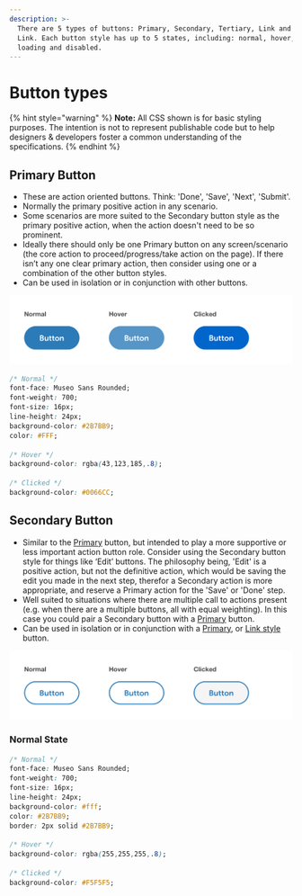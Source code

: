 ```yaml
---
description: >-
  There are 5 types of buttons: Primary, Secondary, Tertiary, Link and Icon &
  Link. Each button style has up to 5 states, including: normal, hover, active,
  loading and disabled.
---
```


# Button types

{% hint style="warning" %}
**Note:** All CSS shown is for basic styling purposes. The intention is not to represent publishable code but to help designers & developers foster a common understanding of the specifications.
{% endhint %}

## Primary Button

* These are action oriented buttons. Think: 'Done', 'Save', 'Next', 'Submit'.
* Normally the primary positive action in any scenario.
* Some scenarios are more suited to the Secondary button style as the primary positive action, when the action doesn't need to be so prominent.
* Ideally there should only be one Primary button on any screen/scenario \(the core action to proceed/progress/take action on the page\). If there isn’t any one clear primary action, then consider using one or a combination of the other button styles.
* Can be used in isolation or in conjunction with other buttons.

![](../.gitbook/assets/primary-button.png)

```css
/* Normal */
font-face: Museo Sans Rounded;
font-weight: 700;
font-size: 16px;
line-height: 24px;
background-color: #2B7BB9;
color: #FFF;

/* Hover */
background-color: rgba(43,123,185,.8);

/* Clicked */
background-color: #0066CC;
```

## Secondary Button

* Similar to the [Primary](http://plasma.guide/buttons/#primary-button) button, but intended to play a more supportive or less important action button role. Consider using the Secondary button style for things like ‘Edit’ buttons. The philosophy being, 'Edit' is a positive action, but not the definitive action, which would be saving the edit you made in the next step, therefor a Secondary action is more appropriate, and reserve a Primary action for the 'Save' or 'Done' step.
* Well suited to situations where there are multiple call to actions present \(e.g. when there are a multiple buttons, all with equal weighting\). In this case you could pair a Secondary button with a [Primary](http://plasma.guide/buttons/#primary-button) button.
* Can be used in isolation or in conjunction with a [Primary](http://plasma.guide/buttons/#primary-button), or [Link style](http://plasma.guide/buttons/#link-button) button.

![](../.gitbook/assets/secondary-button%20%281%29.png)

### Normal State

```css
/* Normal */
font-face: Museo Sans Rounded;
font-weight: 700;
font-size: 16px;
line-height: 24px;
background-color: #fff;
color: #2B7BB9;
border: 2px solid #2B7BB9;

/* Hover */
background-color: rgba(255,255,255,.8);

/* Clicked */
background-color: #F5F5F5;
```

